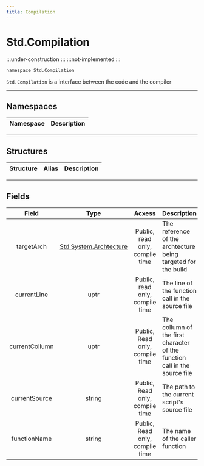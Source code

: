 ```yaml
---
title: Compilation
---
```


# Std.Compilation

:::under-construction
:::
:::not-implemented
:::

```abs
namespace Std.Compilation
```

`Std.Compilation` is a interface between the code and the compiler

---

## Namespaces
| Namespace | Description |
|:---------:|:------------|

---

## Structures
| Structure | Alias | Description |
|:---------:|:-----:|:------------|

---

## Fields
| Field          | Type                                           | Acxess                          | Description |
|:--------------:|:----------------------------------------------:|:-------------------------------:|:------------|
| targetArch     |[Std.System.Archtecture](../System/#archtecture)| Public, read only, compile time | The reference of the archtecture being targeted for the build |
| currentLine    | uptr                                           | Public, read only, compile time | The line of the function call in the source file |
| currentCollumn | uptr                                           | Public, Read only, compile time | The collumn of the first character of the function call in the source file |
| currentSource  | string                                         | Public, Read only, compile time | The path to the current script's source file |
| functionName   | string                                         | Public, Read only, compile time | The name of the caller function |

